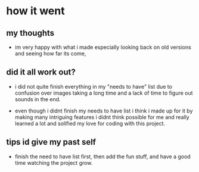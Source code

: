 # how it went
## my thoughts
- im very happy with what i made especially looking back on old versions and seeing how far its come,

## did it all work out?
- i did not quite finish everything in my "needs to have" list due to confusion over images taking a long time and a lack of time to figure out sounds in the end.

- even though i didnt finish my needs to have list i think i made up for it by making many intriguing features i didnt think possible for me and really learned a lot and solified my love for coding with this project.

## tips id give my past self
- finish the need to have list first, then add the fun stuff, and have a good time watching the project grow.
